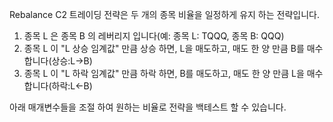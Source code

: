 Rebalance C2 트레이딩 전략은 두 개의 종목 비율을 일정하게 유지 하는 전략입니다. 
1. 종목 L 은 종목 B 의 레버리지 입니다(예: 종목 L: TQQQ, 종목 B: QQQ)
2. 종목 L 이 "L 상승 임계값" 만큼 상승 하면, L을 매도하고, 매도 한 양 만큼 B를 매수 합니다(상승:L->B)
3. 종목 L 이 "L 하락 임계값" 만큼 하락 하면, B를 매도하고, 매도 한 양 만큼 L을 매수 합니다(하락:L<-B) 

아래 매개변수들을 조절 하여 원하는 비율로 전략을 백테스트 할 수 있습니다.
